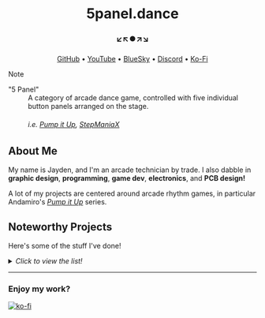 <h1 align="center">5panel.dance</h1>
<h3 align="center">↙️↖️⏺️↗️↘️</h3>
<p align="center"><a href="https://github.com/dj505">GitHub</a> • <a href="https://youtube.com/dj505itg">YouTube</a> • <a href="https://bsky.app/profile/5panel.dance">BlueSky</a> • <a href="https://discord.com/invite/ctMByBy">Discord</a> • <a href="https://ko-fi.com/dj505piu">Ko-Fi</a></p>

> [!NOTE]
> <dl><dt>"5 Panel"</dt><dd>A category of arcade dance game, controlled with five individual button panels arranged on the stage.<h6><em>i.e. <a href="https://en.wikipedia.org/wiki/Pump_It_Up_(video_game_series)">Pump it Up</a>, <a href="https://en.wikipedia.org/wiki/StepManiaX">StepManiaX</a></em></h6></dd></dl>

## About Me
My name is Jayden, and I'm an arcade technician by trade. I also dabble in **graphic design**, **programming**, **game dev**, **electronics**, and **PCB design!**

A lot of my projects are centered around arcade rhythm games, in particular Andamiro's <em><a href="https://en.wikipedia.org/wiki/Pump_It_Up_(video_game_series)">Pump it Up</a></em> series. 

## Noteworthy Projects
Here's some of the stuff I've done!
<details>
  <summary><em>Click to view the list!</em></summary>

- <a href="https://github.com/dj505/Infinitesimal">Infinitesimal</a>: a theme for the Project OutFox rhythm game engine, written in Lua, to closely simulate <em>Pump it Up</em> gameplay. 4+ years in the making. Graphics & overall design by yours truly!
- <a href="https://github.com/dj505/PicoLX">PicoLX</a>: an RP2040-based keyboard-style custom controller for <em>Pump it Up</em>-style rhythm games!
- <a href="https://github.com/dj505/TechnoPico">TechnoPico</a>: an even more advanced 18-button keyboard-style controller for any arcade-style dance game, based on the RP2354!
- <a href="https://github.com/dj505/BusinessCard">Business Card</a>: a functional PCB business card, containing a 4x4 key matrix, compatible with QMK. This might even be what brought you here! :eyes:
- <a href="https://github.com/dj505/Pad-Light-Kit">Overkill Pad Light Kit</a>: a custom, animated lighting board for almost any arcade dance pad, powered by the RP2040, with a 5x5 matrix of WS2812B LEDs. Can communicate with other panels over RS485!
- <a href="https://github.com/dj505/low-key-amuse">Low-Key-Amuse</a>: a custom capacitive touch e-amusement keypad based on the MPR121, built for <em>Dance Dance Revolution</em> machines but compatible with most Bemani machines! Made in collaboration with <a href="https://planetclue.com">planet clue</a>!
- <a href="https://github.com/dj505/Clipboard">Clipboard</a>: a tiny macropad with a built-in OLED screen based on the Pimoroni Tiny2040, made to make copy/pasting faster and easier!
- <a href="https://github.com/dj505/ArrowTracker">ArrowTracker</a>: a website built on Python/Flask, built to learn a bit of webe development. Made to track <em>Pump it Up</em> scores and progression!

</details>

---

### Enjoy my work?
[![ko-fi](https://ko-fi.com/img/githubbutton_sm.svg)](https://ko-fi.com/Y8Y8106HR)
